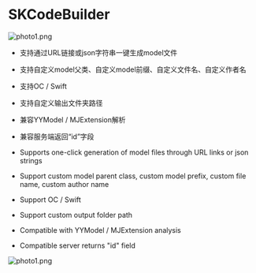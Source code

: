 
# SKCodeBuilder

![photo1.png](https://upload-images.jianshu.io/upload_images/1129777-cf955d251053c767.png?imageMogr2/auto-orient/strip%7CimageView2/2/w/1240)

- 支持通过URL链接或json字符串一键生成model文件
- 支持自定义model父类、自定义model前缀、自定义文件名、自定义作者名
- 支持OC / Swift
- 支持自定义输出文件夹路径
- 兼容YYModel / MJExtension解析
- 兼容服务端返回“id”字段

- Supports one-click generation of model files through URL links or json strings
- Support custom model parent class, custom model prefix, custom file name, custom author name
- Support OC / Swift
- Support custom output folder path
- Compatible with YYModel / MJExtension analysis
- Compatible server returns "id" field

![photo1.png](https://github.com/Xcoder1011/SKCodeBuilder/Resource/photo1.png)
